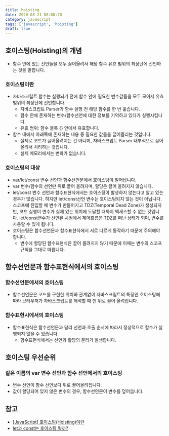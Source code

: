 ```yaml
---
title: hoisting
date: 2020-08-21 08:08:70
category: javascript
tags: ['javascript', 'hoisting']
draft: true
---
```


## 호이스팅(Hoisting)의 개념

- 함수 안에 있는 선언들을 모두 끌어올려서 해당 함수 유효 범위의 최상단에 선언하는 것을 말합니다.

### 호이스팅이란

- 자바스크립트 함수는 실행되기 전에 함수 안에 필요한 변수값들을 모두 모아서 유효 범위의 최상단에 선언합니다.
  - 자바스크립트 Parser가 함수 실행 전 해당 함수를 한 번 훑습니다.
  - 함수 안에 존재하는 변수/함수선언에 대한 정보를 기억하고 있다가 실행시킵니다.
  - 유효 범위: 함수 블록 {} 안에서 유효합니다.
- 함수 내에서 아래쪽에 존재하는 내용 중 필요한 값들을 끌어올리는 것입니다.
  - 실제로 코드가 끌어올려지는 건 아니며, 자바스크립트 Parser 내부적으로 끌어올려서 처리하는 것입니다.
  - 실제 메모리에서는 변화가 없습니다.

### 호이스팅의 대상

- var/let/const 변수 선언과 함수선언문에서 호이스팅이 일어납니다.
- var 변수/함수의 선언만 위로 끌어 올려지며, 할당은 끌어 올려지지 않습니다.
- let/const 변수 선언과 함수표현식에서는 호이스팅이 발생하지 않는다고 알고 있는 경우가 많습니다. 하지만 let/const선언 변수는 호이스팅되지 않는 것이 아닙니다. 스코프에 진입할 때 변수가 만들어지고 TDZ(Temporal Dead Zone)가 생성되지만, 코드 실행이 변수가 실제 있는 위치에 도달할 때까지 액세스할 수 없는 것입니다. let/const변수가 선언된 시점에서 제어흐름은 TDZ를 떠난 상태가 되며, 변수를 사용할 수 있게 됩니다.
- 호이스팅은 함수선언문과 함수표현식에서 서로 다르게 동작하기 때문에 주의해야 합니다.
  - 변수에 할당된 함수표현식은 끌어 올려지지 않기 때문에 이때는 변수의 스코프 규칙을 그대로 따릅니다.

## 함수선언문과 함수표현식에서의 호이스팅

### 함수선언문에서의 호이스팅

- 함수선언문은 코드를 구현한 위치와 관계없이 자바스크립트의 특징인 호이스팅에 따라 브라우저가 자바스크립트를 해석할 때 맨 위로 끌어 올려집니다.

### 함수표현시에서의 호이스팅

- 함수표현식은 함수선언문과 달리 선언과 호출 순서에 따라서 정상적으로 함수가 실행되지 않을 수 있습니다.
  - 함수표현식에서는 선언과 할당의 분리가 발생합니다.

## 호이스팅 우선순위

### 같은 이름의 var 변수 선언과 함수 선언에서의 호이스팅

- 변수 선언이 함수 선언보다 위로 끌어올려집니다.
- 값이 할당되어 있지 않은 변수의 경우, 함수선언문이 변수를 덮어씁니다.

## 참고

- [[JavaScript] 호이스팅(Hoisting)이란](https://gmlwjd9405.github.io/2019/04/22/javascript-hoisting.html)
- [let과 const는 호이스팅 될까?](https://medium.com/korbit-engineering/let%EA%B3%BC-const%EB%8A%94-%ED%98%B8%EC%9D%B4%EC%8A%A4%ED%8C%85-%EB%90%A0%EA%B9%8C-72fcf2fac365)
